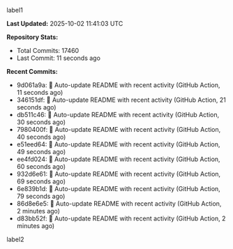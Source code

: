 
label1 
<!-- ACTIVITY_START -->
**Last Updated:** 2025-10-02 11:41:03 UTC

**Repository Stats:**
- Total Commits: 17460
- Last Commit: 11 seconds ago

**Recent Commits:**
- 9d061a9a: 🤖 Auto-update README with recent activity (GitHub Action, 11 seconds ago)
- 346151df: 🤖 Auto-update README with recent activity (GitHub Action, 21 seconds ago)
- db511c46: 🤖 Auto-update README with recent activity (GitHub Action, 30 seconds ago)
- 7980400f: 🤖 Auto-update README with recent activity (GitHub Action, 40 seconds ago)
- e51eed64: 🤖 Auto-update README with recent activity (GitHub Action, 49 seconds ago)
- ee4fd024: 🤖 Auto-update README with recent activity (GitHub Action, 60 seconds ago)
- 932d6e61: 🤖 Auto-update README with recent activity (GitHub Action, 69 seconds ago)
- 6e839b1d: 🤖 Auto-update README with recent activity (GitHub Action, 79 seconds ago)
- 86d8e6e5: 🤖 Auto-update README with recent activity (GitHub Action, 2 minutes ago)
- d83bb52f: 🤖 Auto-update README with recent activity (GitHub Action, 2 minutes ago)
<!-- ACTIVITY_END -->

label2
